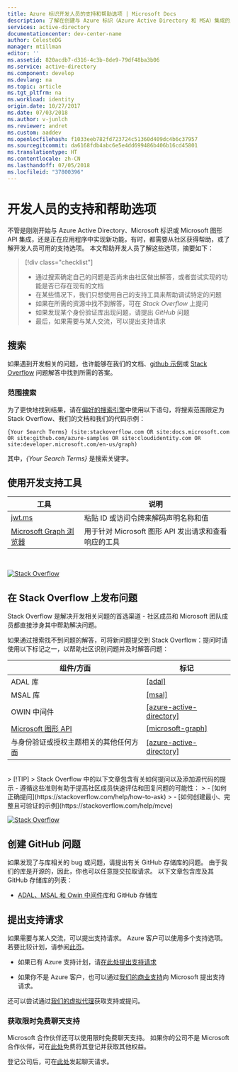 ```yaml
---
title: Azure 标识开发人员的支持和帮助选项 | Microsoft Docs
description: 了解在创建与 Azure 标识（Azure Active Directory 和 MSA）集成的应用程序时，如何获取所遇到的开发相关问题的帮助和支持
services: active-directory
documentationcenter: dev-center-name
author: CelesteDG
manager: mtillman
editor: ''
ms.assetid: 820acdb7-d316-4c3b-8de9-79df48ba3b06
ms.service: active-directory
ms.component: develop
ms.devlang: na
ms.topic: article
ms.tgt_pltfrm: na
ms.workload: identity
origin.date: 10/27/2017
ms.date: 07/03/2018
ms.author: v-junlch
ms.reviewer: andret
ms.custom: aaddev
ms.openlocfilehash: f1033eeb782fd723724c51360d409dc4b6c37957
ms.sourcegitcommit: da6168fdb4abc6e5e4dd699486b406b16cd45801
ms.translationtype: HT
ms.contentlocale: zh-CN
ms.lasthandoff: 07/05/2018
ms.locfileid: "37800396"
---
```

# <a name="support-and-help-options-for-developers"></a>开发人员的支持和帮助选项 

不管是刚刚开始与 Azure Active Directory、Microsoft 标识或 Microsoft 图形 API 集成，还是正在应用程序中实现新功能，有时，都需要从社区获得帮助，或了解开发人员可用的支持选项。 本文帮助开发人员了解这些选项，摘要如下：

> [!div class="checklist"]
> * 通过搜索确定自己的问题是否尚未由社区做出解答，或者尝试实现的功能是否已存在现有的文档
> * 在某些情况下，我们只想使用自己的支持工具来帮助调试特定的问题
> * 如果在所需的资源中找不到解答，可在 *Stack Overflow* 上提问
> * 如果发现某个身份验证库出现问题，请提出 *GitHub* 问题
> * 最后，如果需要与某人交流，可以提出支持请求


## <a name="search"></a>搜索

如果遇到开发相关的问题，也许能够在我们的文档、[github 示例](https://github.com/azure-samples)或 [Stack Overflow](https://www.stackoverflow.com) 问题解答中找到所需的答案。

### <a name="scoped-search"></a>范围搜索
为了更快地找到结果，请在[偏好的搜索引擎](https://bing.com)中使用以下语句，将搜索范围限定为 Stack Overflow、我们的文档和我们的代码示例：
```
{Your Search Terms} (site:stackoverflow.com OR site:docs.microsoft.com OR site:github.com/azure-samples OR site:cloudidentity.com OR site:developer.microsoft.com/en-us/graph)
```
其中，*{Your Search Terms}* 是搜索关键字。
<br/>

## <a name="use-our-development-support-tools"></a>使用开发支持工具

|工具  |说明  |
|---------|---------|
|[jwt.ms](https://jwt.ms)| 粘贴 ID 或访问令牌来解码声明名称和值 |
|[Microsoft Graph 浏览器](https://developer.microsoft.com/zh-cn/graph/graph-explorer-china)| 用于针对 Microsoft 图形 API 发出请求和查看响应的工具|

<br/>

[![Stack Overflow](./media/active-directory-develop-help-support/stackoverflow-logo.png)](https://www.stackoverflow.com)
## <a name="post-a-question-to-stack-overflow"></a>在 Stack Overflow 上发布问题

Stack Overflow 是解决开发相关问题的首选渠道 - 社区成员和 Microsoft 团队成员都直接涉身其中帮助解决问题。

如果通过搜索找不到问题的解答，可将新问题提交到 Stack Overflow：提问时请使用以下标记之一，以帮助社区识别问题并及时解答问题：

|组件/方面  |标记  |
|---------|---------|
|ADAL 库 |[[adal]](http://stackoverflow.com/questions/tagged/adal)|
|MSAL 库     |[[msal]](http://stackoverflow.com/questions/tagged/msal)|
|OWIN 中间件  |[[azure-active-directory]](http://stackoverflow.com/questions/tagged/azure-active-directory)|
|[Microsoft 图形 API](https://developer.microsoft.com/zh-cn/graph/graph-explorer-china/) |[[microsoft-graph]](http://stackoverflow.com/questions/tagged/microsoft-graph)
|与身份验证或授权主题相关的其他任何方面 |[[azure-active-directory]](http://stackoverflow.com/questions/tagged/azure-active-directory)
<br/>
> [!TIP]
> Stack Overflow 中的以下文章包含有关如何提问以及添加源代码的提示 - 遵循这些准则有助于提高社区成员快速评估和回复问题的可能性：  
> - [如何正确提问](https://stackoverflow.com/help/how-to-ask)
> - [如何创建最小、完整且可验证的示例](https://stackoverflow.com/help/mcve)

<br/>


[![Stack Overflow](./media/active-directory-develop-help-support/github-logo.png)](https://www.github.com)
## <a name="create-a-github-issue"></a>创建 GitHub 问题

 如果发现了与库相关的 bug 或问题，请提出有关 GitHub 存储库的问题。 由于我们的库是开源的，因此，你也可以任意提交拉取请求。 以下文章包含库及其 GitHub 存储库的列表：

- [ADAL、MSAL 和 Owin 中间件](active-directory-authentication-libraries.md)库和 GitHub 存储库

## <a name="open-a-support-request"></a>提出支持请求

如果需要与某人交流，可以提出支持请求。 Azure 客户可以使用多个支持选项。 若要比较计划，请参阅[此页](https://www.azure.cn/support/plans/)。 

- 如果已有 Azure 支持计划，请[在此处提出支持请求](https://portal.azure.cn/#blade/Microsoft_Azure_Support/HelpAndSupportBlade/newsupportrequest)

- 如果你不是 Azure 客户，也可以通过[我们的商业支持](https://support.microsoft.com/gp/contactus81?Audience=Commercial)向 Microsoft 提出支持请求。

还可以尝试通过[我们的虚拟代理](https://support.microsoft.com/contactus/?ws=support)获取支持或提问。

### <a name="free-chat-support-for-a-limited-time"></a>获取限时免费聊天支持

Microsoft 合作伙伴还可以使用限时免费聊天支持。 如果你的公司不是 Microsoft 合作伙伴，可在[此处](https://partners.microsoft.com/PartnerProgram/simplifiedenrollment.aspx)免费将其登记并获取其他权益。

登记公司后，可在[此处](https://aka.ms/devchat)发起聊天请求。

<!-- Update_Description: update metedata properties -->